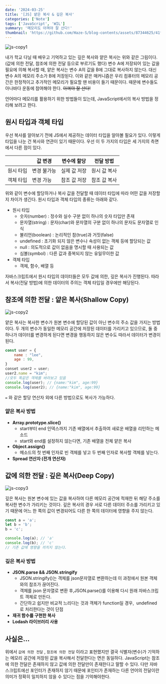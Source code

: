 ```yaml
---
date: '2024-03-25'
title: '[JS] 얕은 복사 & 깊은 복사'
categories: ['Note']
tags: ['JavaScript', 'WIL']
summary: '메모리도 아껴야 잘 산다!'
thumbnail: 'https://github.com/Haze-S/blog-contents/assets/87344625/41fc3205-43cb-489c-8d86-1e3ddc901f67'
---
```


![js-copy1](https://github.com/Haze-S/blog-contents/assets/87344625/41fc3205-43cb-489c-8d86-1e3ddc901f67)

내가 학교 다닐 때 배우고 기억하고 있는 깊은 복사와 얕은 복사는 위와 같은 그림이다.(값에 의한 전달, 참조에 의한 전달 등으로 부르기도 했다) 변수 A에 저장되어 있는 값을 필요에 의해 복사할 때, 얕은 복사는 변수 A의 값을 B에 그대로 복사하지 않는다. 대신 변수 A의 메모리 주소가 B에 저장된다. 이와 같은 매커니즘은 우리 컴퓨터의 메모리 공간은 한정적이고 추가적인 메모리가 필요할 땐 비용이 들기 때문이다. 때문에 변수들도 아나바다 운동에 참여해야 한다. ~~아껴야 잘 산다!~~

언어마다 메모리를 활용하기 위한 방법들이 있는데, JavaScript에서의 복사 방법을 정리해 보려고 한다.

## 원시 타입과 객체 타입

우선 복사를 알아보기 전에 JS에서 제공하는 데이터 타입을 알아볼 필요가 있다. 이렇게 타입을 나눈 건 복사와 연관이 있기 때문이다. 우선 이 두 가지의 타입은 세 가지의 측면에서 다른 점이 있다.

|           | 값 변경     | 변수에 할당  | 전달 방법    |
| --------- | ----------- | ------------ | ------------ |
| 원시 타입 | 변경 불가능 | 실제 값 저장 | 원시 값 복사 |
| 객체 타입 | 변경 가능   | 참조 값 저장 | 참조 값 복사 |

위와 같이 변수에 할당하거나 복사 값을 전달할 때 데이터 타입에 따라 어떤 값을 저장할 지 차이가 생긴다. 원시 타입과 객체 타입의 종류는 아래와 같다.

- 원시 타입
  - 숫자(number) : 정수와 실수 구분 없이 하나의 숫자 타입만 존재
  - 문자열(string) : 문자(char)와 문자열의 구분 없이 하나의 문자도 문자열로 인식
  - 불리언(boolean) : 논리적인 참(true)과 거짓(false)
  - undefined : 초기화 되지 않은 변수나 속성이 없는 객체 등에 할당되는 값
  - null : 의도적으로 값이 없음을 명시할 때 사용되는 값
  - 심볼(symbol) : 다른 값과 중복되지 않는 유일무이한 값
- 객체 타입
  - 객체, 함수, 배열 등

자바스크립트에서 원시 타입의 데이터들은 모두 값에 의한, 깊은 복사가 진행된다. 따라서 복사(전달 방법)에 의한 데이터의 주의는 객체 타입일 경우에만 해당된다.

## 참조에 의한 전달 : 얕은 복사(Shallow Copy)

![js-copy2](https://github.com/Haze-S/blog-contents/assets/87344625/f4a16147-eca4-4a8c-97f7-0725377e1ff9)

얕은 복사는 복사한 변수가 원본 변수에 할당된 값이 아닌 변수의 주소 값을 가지는 방법이다. 두 개의 변수가 동일한 메모리 공간에 저장된 데이터를 가리키고 있으므로, 둘 중 하나가 데이터를 변경하게 된다면 변경을 행동하지 않은 변수도 따라서 데이터가 변경이 된다.

```jsx
const user = {
	name : "lee",
	age : 99,
}
conset user2 = user;
user2.name = "kim";
//모두 똑같은 객체를 바라보고 있음
console.log(user); // {name:"kim", age:99}
console.log(user2); // {name:"kim", age:99}
```

`=` 와 같은 할당 연산자 외에 다른 방법으로도 복사가 가능하다.

### 얕은 복사 방법

- **Array.prototype.slice()**
  - start부터 end 인덱스까지 기존 배열에서 추출하여 새로운 배열을 리턴하는 메소드
  - start와 end를 설정하지 않는다면, 기존 배열을 전체 얕은 복사
- **Object.assign()**
  - 메소드의 첫 번째 인자로 빈 객체를 넣고 두 번째 인자로 복사할 객체를 넣는다.
- **Spread 연산자 (전개 연산자)**

## 값에 의한 전달 : 깊은 복사(Deep Copy)

![js-copy3](https://github.com/Haze-S/blog-contents/assets/87344625/878bb7aa-7da1-440c-bc33-b608c0121a99)

깊은 복사는 원본 변수에 있는 값을 복사하여 다른 메모리 공간에 적재한 뒤 해당 주소를 복사한 변수가 가리키는 것이다. 깊은 복사의 경우 서로 다른 데이터 주소를 가리키고 있기 때문에 어느 한 쪽의 값이 변경되어도 다른 한 쪽의 데이터에 영향을 주지 않는다.

```jsx
const a = 'a';
let b = 'b';
b = 'c';

console.log(a); // 'a'
console.log(b); // 'c'
// 기존 값에 영향을 끼치지 않는다.
```

### 깊은 복사 방법

- **JSON.parse && JSON.stringify**
  - JSON.stringify()는 객체를 json문자열로 변환하는데 이 과정에서 원본 객체와의 참조가 끊어진다.
  - 객체를 json 문자열로 변환 후,JSON.parse()를 이용해 다시 원래 자바스크립트 객체로 만든다.
  - 간단하고 쉽지만 비교적 느리다는 것과 객체가 function일 경우,  undefined로 처리한다는 것이 단점
- **재귀 함수를 구현한 복사**
- **Lodash 라이브러리 사용**

## 사실은…

위에서 `값에 의한 전달` , `참조에 의한 전달` 이라고 표현했지만 결국 식별자(변수)가 기억하는 메모리 공간에 저장된 값을 복사해서 전달한다는 면은 동일하다. JavaScript는 참조에 의한 전달은 존재하지 않고 값에 의한 전달만이 존재한다고 말할 수 있다. 다만 자바스크립트에선 포인터가 존재하지 않기 때문에 포인터가 존재하는 다른 언어의 전달이란 의미가 정확히 일치하지 않을 수 있다는 점을 기억해야한다.
